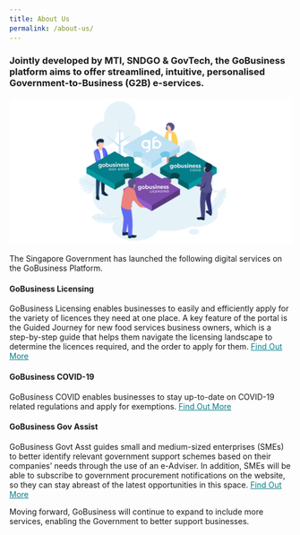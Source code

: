 ```yaml
---
title: About Us
permalink: /about-us/
---
```

### Jointly developed by MTI, SNDGO & GovTech, the GoBusiness platform aims to offer streamlined, intuitive, personalised Government-to-Business (G2B) e-services.

![about us image](/images/abtus.png)

The Singapore Government has launched the following digital services on the GoBusiness Platform.

#### GoBusiness Licensing
GoBusiness Licensing enables businesses to easily and efficiently apply for the variety of licences they need at one place. A key feature of the portal is the Guided Journey for new food services business owners, which is a step-by-step guide that helps them navigate the licensing landscape to determine the licences required, and the order to apply for them.
<a href="https://www.gobusiness.gov.sg/licences" target="_blank" style="color:#037e8a">Find Out More</a>

#### GoBusiness COVID-19
GoBusiness COVID enables businesses to stay up-to-date on COVID-19 related regulations and apply for exemptions.
<a href="https://covid.gobusiness.gov.sg/" target="_blank" style="color:#037e8a">Find Out More</a>

#### GoBusiness Gov Assist
GoBusiness Govt Asst guides small and medium-sized enterprises (SMEs) to better identify relevant government support schemes based on their companies’ needs through the use of an e-Adviser. In addition, SMEs will be able to subscribe to government procurement notifications on the website, so they can stay abreast of the latest opportunities in this space.
<a href="https://govassist.gobusiness.gov.sg/gov-assist/" target="_blank" style="color:#037e8a">Find Out More</a>

Moving forward, GoBusiness will continue to expand to include more services, enabling the Government to better support businesses.
